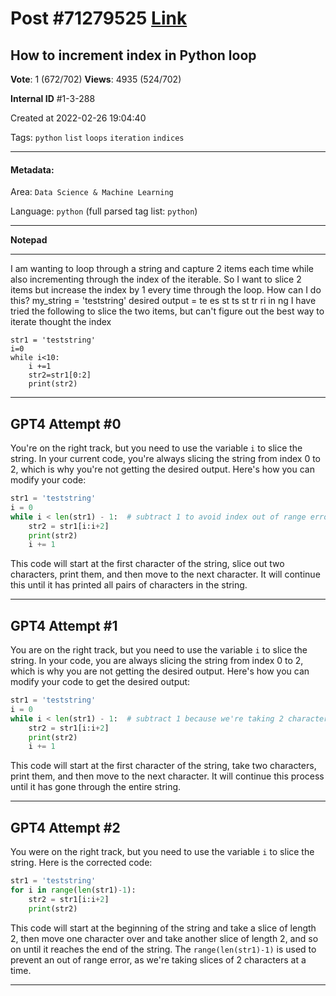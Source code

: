 
# Post \#71279525 [Link](https://stackoverflow.com/questions/71279525/)

## How to increment index in Python loop

**Vote**: 1 (672/702) **Views**: 4935 (524/702) 

**Internal ID** \#1-3-288

Created at 2022-02-26 19:04:40

Tags: `python` `list` `loops` `iteration` `indices`

----------

#### Metadata:

Area: `Data Science & Machine Learning`

Language: `python` (full parsed tag list: `python`)

----------

**Notepad**


----------

I am wanting to loop through a string and capture 2 items each time while also incrementing through the index of the iterable. So I want to slice 2 items but increase the index by 1 every time through the loop. How can I do this?
my_string = 'teststring'
desired output =
te
es
st
ts
st
tr
ri
in
ng
I have tried the following to slice the two items, but can't figure out the best way to iterate thought the index
```
str1 = 'teststring'
i=0
while i<10: 
    i +=1
    str2=str1[0:2]
    print(str2)
```



----------
        
## GPT4 Attempt \#0

You're on the right track, but you need to use the variable `i` to slice the string. In your current code, you're always slicing the string from index 0 to 2, which is why you're not getting the desired output. Here's how you can modify your code:

```python
str1 = 'teststring'
i = 0
while i < len(str1) - 1:  # subtract 1 to avoid index out of range error
    str2 = str1[i:i+2]
    print(str2)
    i += 1
```

This code will start at the first character of the string, slice out two characters, print them, and then move to the next character. It will continue this until it has printed all pairs of characters in the string.

--------

## GPT4 Attempt \#1

You are on the right track, but you need to use the variable `i` to slice the string. In your code, you are always slicing the string from index 0 to 2, which is why you are not getting the desired output. Here's how you can modify your code to get the desired output:

```python
str1 = 'teststring'
i = 0
while i < len(str1) - 1:  # subtract 1 because we're taking 2 characters at a time
    str2 = str1[i:i+2]
    print(str2)
    i += 1
```

This code will start at the first character of the string, take two characters, print them, and then move to the next character. It will continue this process until it has gone through the entire string.

--------

## GPT4 Attempt \#2

You were on the right track, but you need to use the variable `i` to slice the string. Here is the corrected code:

```python
str1 = 'teststring'
for i in range(len(str1)-1): 
    str2 = str1[i:i+2]
    print(str2)
```

This code will start at the beginning of the string and take a slice of length 2, then move one character over and take another slice of length 2, and so on until it reaches the end of the string. The `range(len(str1)-1)` is used to prevent an out of range error, as we're taking slices of 2 characters at a time.

--------
